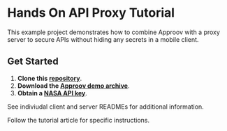 # Hands On API Proxy Tutorial

This example project demonstrates how to combine Approov with
a proxy server to secure APIs without hiding any secrets in a mobile client.

## Get Started

1. **Clone this [repository](https://github.com/approov)**.
2. **Download the [Approov demo archive](https://www.approov.io/demo-reg.html)**.
3. **Obtain a [NASA API key](https://api.nasa.gov/)**.

See indiviudal client and server READMEs for additional information.

Follow the tutorial article for specific instructions.
